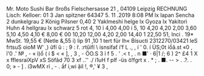 Mr. Moto Sushi Bar ßroßs Fielschersasse 21 , 04109 Leipzig RECHNUNG Lisch: Kelloer: 01 3 Jan spitzner 64347 5. 11 .2019 8:08 PM lx lapan Sencha 2 dunkelgrau 2 König Pilsner 0,40 2 Yaklmeshi helge lx Gyoza lx Yakitorì Huhn 4 hellgrau lx schwarz 5 rot 4, 10 ỉ 4,00 4,00 i 5, 10 4,20 4,20 2,00 3,60 5,10 4,50 4,10 € 8,00 € 00 10,20 12,00 4,20 2,00 14,40 1 22,50 51, Inci . 19* MwSt. 19,55 € (Netle &,55 í) lip 91 ,10 1 tert für Ih« Bísucti 2312270/03421 leS frtsuS oioM W' ,) ữfí ũ : ; 9 : ř. :rtűífí \ isnsifať í’f L ., , í ' 0. í ÙS;0t íồâ.st «0 , ĩ'0 .' № , - « ì)ổ ( í $ < « ], , 3 , - ÖO.S 3 ỉ f 5 . ' .< t , . n ■' · 6|1 /; 6 ) 2^ £4 1 X x fflesraiXpV xS Söfâd 70 3 xf ..'' ./ i1uH f plf -üs ö!fgrt x . * ; . ■. -- > . .?. . 0; » - ] . í3wMX rỉ , - . ầf i,wi ặil \!, ®,' ¥ 3 ,